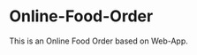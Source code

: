 # Online-Food-Order

This is an Online Food Order based on Web-App.


























































































































































































































































































